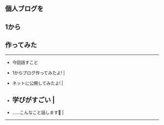 ## 個人ブログを

## 1から

## 作ってみた
---

- 今回話すこと 

- 1からブログ作ってみたよ! | 

- ネットに公開してみたよ! | 

- ## 学びがすごい | 

- ......こんなこと話します💪 | 
---
